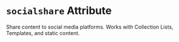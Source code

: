 # `socialshare` Attribute

Share content to social media platforms. Works with Collection Lists, Templates, and static content.
